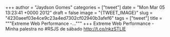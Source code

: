
+++
author = "Jaydson Gomes"
categories = ["tweet"]
date = "Mon Mar 05 13:23:41 +0000 2012"
draft = false
image = "{TWEET_IMAGE}"
slug = "4230aeef03e4ce9c23a4ed7302cf02940b3afef6"
tags = ["tweet"]
title = """Extreme Web Performance -..."""
+++
Extreme Web Performance - Minha palestra no #RSJS de sábado http://t.co/nkzSTLIE
